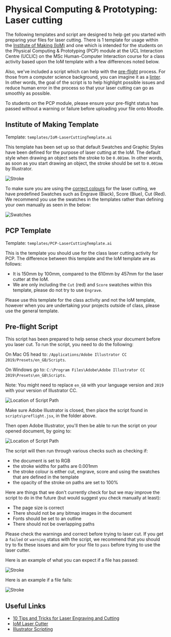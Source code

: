 # Physical Computing &amp; Prototyping: Laser cutting
The following templates and script are designed to help get you started with preparing your files for laser cutting. There is 1 template for usage within the [Institute of Making (IoM)](https://www.instituteofmaking.org.uk/) and one which is intended for the students on the Physical Computing &amp; Prototyping (PCP) module at the UCL Interaction Centre (UCLIC) on the MSc Human-Computer Interaction course for a class activity based upon the IoM template with a few differences noted below.

Also, we've included a script which can help with the [pre-flight](https://en.wikipedia.org/wiki/Pre-flight_(printing)) process. For those from a computer science background, you can imagine it as a [linter](https://en.wikipedia.org/wiki/Lint_(software)). In other words, the goal of the script is to help highlight possible issues and reduce human error in the process so that your laser cutting can go as smoothly as possible.

To students on the PCP module, please ensure your pre-flight status has passed without a warning or failure before uploading your file onto Moodle.

## Institute of Making Template
Template: `templates/IoM-LaserCuttingTemplate.ai`

This template has been set up so that default Swatches and Graphic Styles have been defined for the purpose of laser cutting at the IoM. The default style when drawing an object sets the stroke to be `0.001mm`. In other words, as soon as you start drawing an object, the stroke should be set to `0.001mm` by Illustrator.

![Stroke](/images/ScreenCapture-Stroke_v01.png)

To make sure you are using the [correct colours](https://www.instituteofmaking.org.uk/assets/_files/uploads/laser_guide3.pdf) for the laser cutting, we have predefined Swatches such as Engrave (Black), Score (Blue), Cut (Red). We recommend you use the swatches in the templates rather than defining your own manually as seen in the below:

![Swatches](/images/ScreenCapture-Swatches_v01.gif)

## PCP Template
Template: `templates/PCP-LaserCuttingTemplate.ai`

This is the template you should use for the class laser cutting activity for PCP. The difference between this template and the IoM template are as follows:

- It is 150mm by 100mm, compared to the 610mm by 457mm for the laser cutter at the IoM.
- We are only including the `Cut` (red) and `Score` swatches within this template, please do not try to use `Engrave`.

Please use this template for the class activity and not the IoM template, however when you are undertaking your projects outside of class, please use the general template.

## Pre-flight Script
This script has been prepared to help sense check your document before you laser cut. To run the script, you need to do the following:

On Mac OS head to: `/Applications/Adobe Illustrator CC 2019/Presets/en_GB/Scripts`.

On Windows go to: `C:\Program Files\Adobe\Adobe Illustrator CC 2019\Presets\en_GB\Scripts`.

Note: You might need to replace `en_GB` with your language version and `2019` with your version of Illustrator CC. 

![Location of Script Path](/images/ScreenCapture-ScriptPath_v01.png)

Make sure Adobe Illustrator is closed, then place the script found in `scripts\preflight.jsx`, in the folder above.

Then open Adobe Illustrator, you'll then be able to run the script on your opened document, by going to:

![Location of Script Path](/images/ScreenCapture-Preflight_v01.png)

The script will then run through various checks such as checking if:

- the document is set to RGB
- the stroke widths for paths are 0.001mm
- the stroke colour is either cut, engrave, score and using the swatches that are defined in the template
- the opacity of the stroke on paths are set to 100%

Here are things that we don't currently check for but we may improve the script to do in the future (but would suggest you check manually at least):

- The page size is correct
- There should not be any bitmap images in the document
- Fonts should be set to an outline
- There should not be overlapping paths

Please check the warnings and correct before trying to laser cut. If you get a `failed` or `warning` status with the script, we recommend that you should try to fix these issues and aim for your file to `pass` before trying to use the laser cutter.

Here is an example of what you can expect if a file has passed:

![Stroke](/images/ScreenCapture-Preflight-Pass_v01.png)

Here is an example if a file fails:

![Stroke](/images/ScreenCapture-Preflight-Fail_v01.png)

## Useful Links
- [10 Tips and Tricks for Laser Engraving and Cutting](https://www.instructables.com/id/10-Tips-and-Tricks-for-Laser-Engraving-and-Cutting/)
- [IoM Laser Cutter](https://www.instituteofmaking.org.uk/makespace/tools/laser-cutters/universal-vls4.60)
- [Illustrator Scripting](https://www.adobe.com/devnet/illustrator/scripting.html)
